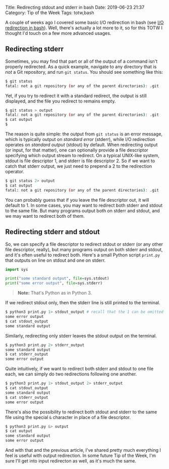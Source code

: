 Title: Redirecting stdout and stderr in bash
Date: 2019-06-23 21:37
Category: Tip of the Week
Tags: totw,bash

A couple of weeks ago I covered some basic I/O redirection in bash (see
[I/O redirection in bash]({filename}io_redirection.md)). Well, there's actually
a lot more to it, so for this TOTW I thought I'd touch on a few more advanced
usages.

## Redirecting stderr
Sometimes, you may find that part or all of the output of a command isn't
properly redirected. As a quick example, navigate to any directory that is _not_
a Git repository, and run `git status`. You should see something like this:

```bash
$ git status
fatal: not a git repository (or any of the parent directories): .git
```

Yet, if you try to redirect it with a standard redirect, the output
is still displayed, and the file you redirect to remains empty.

```bash
$ git status > output
fatal: not a git repository (or any of the parent directories): .git
$ cat output
$ 
```

The reason is quite simple: the output from `git status` is an error message,
which is typically output on _standard error_ (stderr), while I/O redirection
operates on _standard output_ (stdout) by default. When redirecting output (or
input, for that matter), one can optionally provide a file descriptor specifying
which output stream to redirect. On a typical UNIX-like system, stdout is file
descriptor 1, and stderr is file descriptor 2. So if we want to catch that
stderr output, we just need to prepend  a 2 to the redirection operator.

```bash
$ git status 2> output
$ cat output
fatal: not a git repository (or any of the parent directories): .git
```

You can probably guess that if you leave the file descriptor out, it will
default to 1. In some cases, you may want to redirect both stderr and stdout to
the same file. But many programs output both on stderr and stdout, and we may
want to redirect both of them.

## Redirecting stderr and stdout
So, we can specify a file descriptor to redirect stdout or stderr (or any other
file descriptor, really), but many programs output on both stderr and stdout,
and it's often useful to redirect both. Here's a small Python script `print.py`
that outputs on line on stdout and one on stderr.

```python
import sys

print("some standard output", file=sys.stdout)
print("some error output", file=sys.stderr)
```

> **Note:** That's Python as in Python 3.

If we redirect stdout only, then the stderr line is still printed to the
terminal.

```bash
$ python3 print.py 1> stdout_output # recall that the 1 can be omitted
some error output
$ cat stdout_output
some standard output
```

Similarly, redirecting only stderr leaves the stdout output on the terminal.

```bash
$ python3 print.py 2> stderr_output
some standard output
$ cat stderr_output
some error output
```

Quite intuitively, if we want to redirect both stderr and stdout to one file
each, we can simply do two redirections following one another.

```bash
$ python3 print.py 1> stdout_output 2> stderr_output
$ cat stdout_output
some standard output
$ cat stderr_output
some error output
```

There's also the possibility to redirect both stdout and stderr to the same file
using the special `&` character in place of a file descriptor.

```bash
$ python3 print.py &> output
$ cat output
some standard output
some error output
```

And with that and the previous article, I've shared pretty much everything I
feel is useful with output redirection. In some future Tip of the Week, I'm sure
I'll get into input redirecton as well, as it's much the same.
